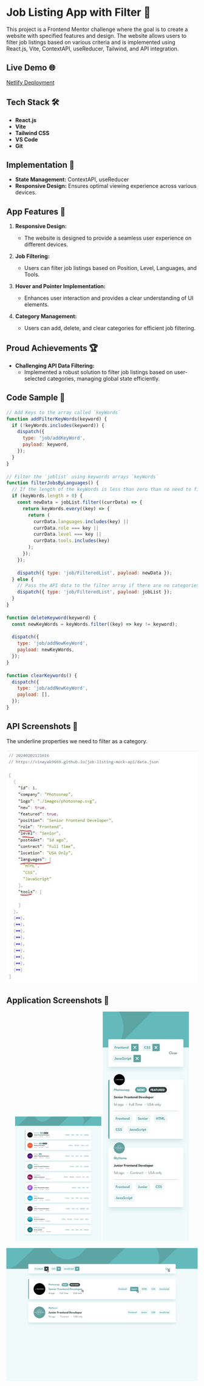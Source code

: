 # Job Listing App with Filter 🚀

This project is a Frontend Mentor challenge where the goal is to create a website with specified features and design. The website allows users to filter job listings based on various criteria and is implemented using React.js, Vite, ContextAPI, useReducer, Tailwind, and API integration.

## Live Demo 🌐

[Netlify Deployment](<your_netlify_link_here>)

## Tech Stack 🛠️

- **React.js**
- **Vite**
- **Tailwind CSS**
- **VS Code**
- **Git**

## Implementation 🚧

- **State Management:** ContextAPI, useReducer
- **Responsive Design:** Ensures optimal viewing experience across various devices.

## App Features 🌟

1. **Responsive Design:**
   - The website is designed to provide a seamless user experience on different devices.

2. **Job Filtering:**
   - Users can filter job listings based on Position, Level, Languages, and Tools.

3. **Hover and Pointer Implementation:**
   - Enhances user interaction and provides a clear understanding of UI elements.

4. **Category Management:**
   - Users can add, delete, and clear categories for efficient job filtering.

## Proud Achievements 🏆

- **Challenging API Data Filtering:**
  - Implemented a robust solution to filter job listings based on user-selected categories, managing global state efficiently.

## Code Sample 🧾

```javascript
// Add Keys to the array called `keyWords`
function addFilterKeyWords(keyword) {
  if (!keyWords.includes(keyword)) {
    dispatch({
      type: 'job/addKeyWord',
      payload: keyword,
    });
  }
}

// Filter the `joblist` using keywords arrays `keyWords`
function filterJobsByLanguages() {
  // If the length of the keyWords is less than zero than no need to filter instead we pass the API data
  if (keyWords.length > 0) {
    const newData = jobList.filter((currData) => {
      return keyWords.every((key) => {
        return (
          currData.languages.includes(key) ||
          currData.role === key ||
          currData.level === key ||
          currData.tools.includes(key)
        );
      });
    });

    dispatch({ type: 'job/FilteredList', payload: newData });
  } else {
    // Pass the API data to the filter array if there are no categories selected
    dispatch({ type: 'job/FilteredList', payload: jobList });
  }
}

function deleteKeyword(keyword) {
  const newKeyWords = keyWords.filter((key) => key != keyword);

  dispatch({
    type: 'job/addNewKeyWord',
    payload: newKeyWords,
  });
}

function clearKeywords() {
  dispatch({
    type: 'job/addNewKeyWord',
    payload: [],
  });
}

```
## API Screenshots 📸

The underline properties we need to filter as a category.

![API Screenshots](screenshots/API_VIEW.JPG)

## Application Screenshots 📱

<div align="center" height="350px">
  <img src="screenshots/desktop.jpg" alt="API Screenshots" width="45%" />
  <img src="screenshots/mobileFilter.jpg" alt="Application Screenshots" width="45%"/> 
</div>

![API Screenshots](screenshots/DesktopFilter.jpg)

